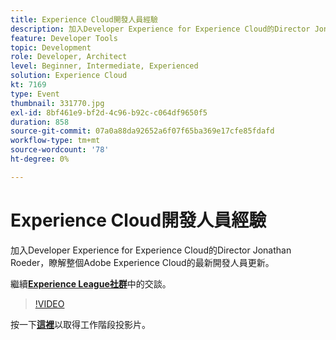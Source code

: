 ```yaml
---
title: Experience Cloud開發人員經驗
description: 加入Developer Experience for Experience Cloud的Director Jonathan Roeder，瞭解整個Adobe Experience Cloud的最新開發人員更新。 此工作階段屬於Adobe Developers Live內容事件的一部分。
feature: Developer Tools
topic: Development
role: Developer, Architect
level: Beginner, Intermediate, Experienced
solution: Experience Cloud
kt: 7169
type: Event
thumbnail: 331770.jpg
exl-id: 8bf461e9-bf2d-4c96-b92c-c064df9650f5
duration: 858
source-git-commit: 07a0a88da92652a6f07f65ba369e17cfe85fdafd
workflow-type: tm+mt
source-wordcount: '78'
ht-degree: 0%

---
```


# Experience Cloud開發人員經驗

加入Developer Experience for Experience Cloud的Director Jonathan Roeder，瞭解整個Adobe Experience Cloud的最新開發人員更新。

繼續&#x200B;**[Experience League社群](https://adobe.ly/36Yd3v6)**&#x200B;中的交談。

>[!VIDEO](https://video.tv.adobe.com/v/331770/?quality=12&learn=on&hidetitle=true)

按一下&#x200B;**[這裡](/help/adobe-developers-live/assets/developer-experience.pdf)**&#x200B;以取得工作階段投影片。
